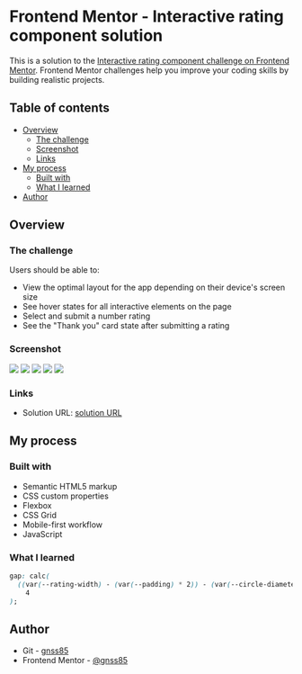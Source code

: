 # Frontend Mentor - Interactive rating component solution

This is a solution to the [Interactive rating component challenge on Frontend Mentor](https://www.frontendmentor.io/challenges/interactive-rating-component-koxpeBUmI). Frontend Mentor challenges help you improve your coding skills by building realistic projects.

## Table of contents

- [Overview](#overview)
  - [The challenge](#the-challenge)
  - [Screenshot](#screenshot)
  - [Links](#links)
- [My process](#my-process)
  - [Built with](#built-with)
  - [What I learned](#what-i-learned)
- [Author](#author)

## Overview

### The challenge

Users should be able to:

- View the optimal layout for the app depending on their device's screen size
- See hover states for all interactive elements on the page
- Select and submit a number rating
- See the "Thank you" card state after submitting a rating

### Screenshot

![](./src/assets/images/screenshots/desktop_hover_state_rating.png)
![](./src/assets/images/screenshots/desktop_rating.png)
![](./src/assets/images/screenshots/desktop_thanks.png)
![](./src/assets/images/screenshots/mobile_rating.png)
![](./src/assets/images/screenshots/mobile_thanks.png)

### Links

- Solution URL: [solution URL](https://interactive-rating-component-pr.netlify.app/)

## My process

### Built with

- Semantic HTML5 markup
- CSS custom properties
- Flexbox
- CSS Grid
- Mobile-first workflow
- JavaScript

### What I learned

```css
gap: calc(
  ((var(--rating-width) - (var(--padding) * 2)) - (var(--circle-diameter) * 5)) /
    4
);
```

## Author

- Git - [gnss85](https://github.com/gnss85)
- Frontend Mentor - [@gnss85](https://www.frontendmentor.io/profile/gnss85)
